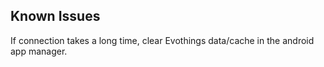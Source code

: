 ## Known Issues
If connection takes a long time, clear Evothings data/cache in the android app manager.
